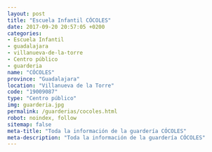 ```yaml
---
layout: post
title: "Escuela Infantil CÓCOLES"
date: 2017-09-20 20:57:05 +0200
categories:
- Escuela Infantil
- guadalajara
- villanueva-de-la-torre
- Centro público
- guarderia
name: "CÓCOLES"
province: "Guadalajara"
location: "Villanueva de la Torre"
code: "19009087"
type: "Centro público"
img: guarderia.jpg
permalink: /guarderias/cocoles.html
robot: noindex, follow
sitemap: false
meta-title: "Toda la información de la guardería CÓCOLES"
meta-description: "Toda la información de la guardería CÓCOLES"
---
```

